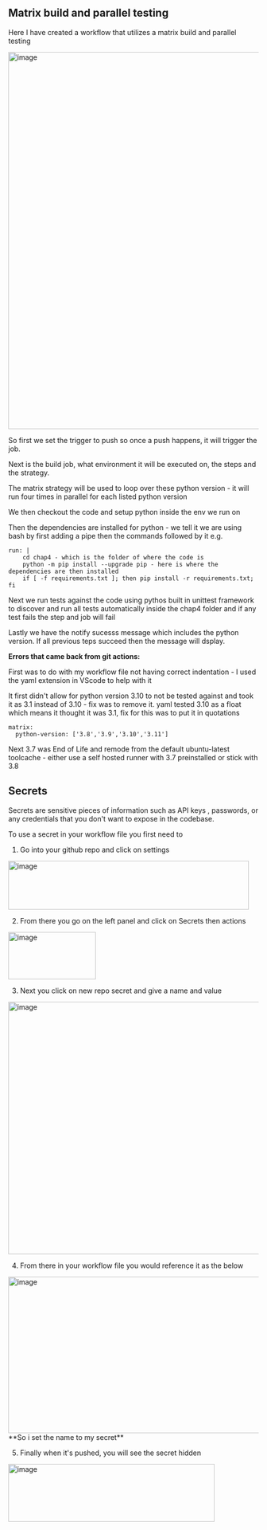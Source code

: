 Matrix build and parallel testing
---

Here I have created a workflow that utilizes a matrix build and parallel testing

<img width="1041" height="757" alt="image" src="https://github.com/user-attachments/assets/bf3bbb25-77bc-4c99-86b8-99c4d7539b5e" />

So first we set the trigger to push so once a push happens, it will trigger the job. 

Next is the build job, what environment it will be executed on, the steps and the strategy.

The matrix strategy will be used to loop over these python version - it will run four times in parallel for each listed python version 

We then checkout the code and setup python inside the env we run on

Then the dependencies are installed for python - we tell it we are using bash by first adding a pipe then the commands followed by it e.g.

```
run: |
    cd chap4 - which is the folder of where the code is
    python -m pip install --upgrade pip - here is where the dependencies are then installed
    if [ -f requirements.txt ]; then pip install -r requirements.txt; fi
```

Next we run tests against the code using pythos built in unittest framework to discover and run all tests automatically inside the chap4 folder and if any test fails the step  and job will fail 

Lastly we have the notify sucesss message which includes the python version. If all previous teps succeed then the message will dsplay.


**Errors that came back from git actions:**

First was to do with my workflow file not having correct indentation - I used the yaml extension in VScode to help with it

It first didn't allow for python version 3.10 to not be tested against and took it as 3.1 instead of 3.10 - fix was to remove it. yaml tested 3.10 as a float which means it thought it was 3.1, fix for this was to put it in quotations

```
matrix:
  python-version: ['3.8','3.9','3.10','3.11']
```

Next 3.7 was End of Life and remode from the default ubuntu-latest toolcache - either use a self hosted runner with 3.7 preinstalled or stick with 3.8


Secrets
---
Secrets are sensitive pieces of information such as API keys , passwords, or any credentials that you don't want to expose in the codebase. 

To use a secret in your workflow file you first need to

1. Go into your github repo and click on settings
<img width="484" height="98" alt="image" src="https://github.com/user-attachments/assets/37afffb9-58c3-4959-b300-ee2355209563" />

2. From there you go on the left panel and click on Secrets then actions
<img width="176" height="95" alt="image" src="https://github.com/user-attachments/assets/9fa6e931-184a-43d4-b0c1-ee367496a46a" />

3. Next you click on new repo secret and give a name and value

<img width="989" height="507" alt="image" src="https://github.com/user-attachments/assets/fc583ca3-8d37-4dd6-9c03-8c56a56649a4" />

4. From there in your workflow file you would reference it as the below
<img width="795" height="314" alt="image" src="https://github.com/user-attachments/assets/2c14f303-2ea3-41ed-a817-d5ced5251b6f" />
**So i set the name to my secret**

5. Finally when it's pushed, you will see the secret hidden
<img width="415" height="116" alt="image" src="https://github.com/user-attachments/assets/3cf3271f-7b26-488d-aecf-fe0efa5e1d02" />

